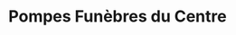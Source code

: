 ---
title: "Pompes Funèbres du Centre"
url: /cestas/pompes-funebres-du-centre/
shop: directeurs de funérailles
---